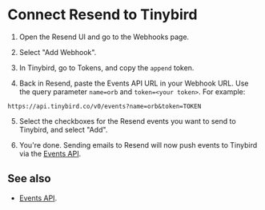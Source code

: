 # Connect Resend to Tinybird

1. Open the Resend UI and go to the Webhooks page.
   
2. Select "Add Webhook".

3. In Tinybird, go to Tokens, and copy the `append` token.

4. Back in Resend, paste the Events API URL in your Webhook URL. Use the query parameter `name=orb` and `token=<your token>`. For example:

```
https://api.tinybird.co/v0/events?name=orb&token=TOKEN
```

5. Select the checkboxes for the Resend events you want to send to Tinybird, and select "Add".

6. You're done. Sending emails to Resend will now push events to Tinybird via the [Events API](https://tinybird.co/docs/get-data-in/ingest-apis/events-api).
   
    
## See also

* [Events API](https://tinybird.co/docs/get-data-in/ingest-apis/events-api).
